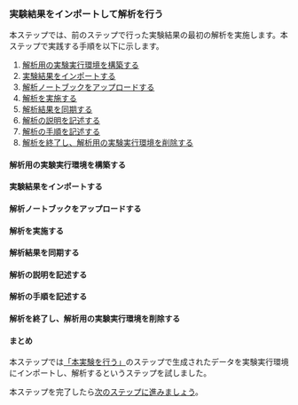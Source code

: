 ### 実験結果をインポートして解析を行う

本ステップでは、前のステップで行った実験結果の最初の解析を実施します。本ステップで実践する手順を以下に示します。

1. [解析用の実験実行環境を構築する](#解析用の実験実行環境を構築する)
2. [実験結果をインポートする](#実験結果をインポートする)
3. [解析ノートブックをアップロードする](#解析ノートブックをアップロードする)
4. [解析を実施する](#解析を実施する)
5. [解析結果を同期する](#解析結果を同期する)
1. [解析の説明を記述する](#解析の説明を記述する)
1. [解析の手順を記述する](#解析の手順を記述する)
6. [解析を終了し、解析用の実験実行環境を削除する](#解析を終了し、解析用の実験実行環境を削除する)

#### 解析用の実験実行環境を構築する

#### 実験結果をインポートする

#### 解析ノートブックをアップロードする

#### 解析を実施する

#### 解析結果を同期する

#### 解析の説明を記述する

#### 解析の手順を記述する

#### 解析を終了し、解析用の実験実行環境を削除する

#### まとめ

本ステップでは[「本実験を行う」](./carry_out_main_experiment.md)のステップで生成されたデータを実験実行環境にインポートし、解析するというステップを試しました。

本ステップを完了したら[次のステップに進みましょう](./carry_out_further_analyses.md)。
